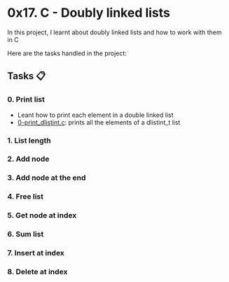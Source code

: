 # 0x17. C - Doubly linked lists

In this project, I learnt about doubly linked lists and how to work with them in C

Here are the tasks handled in the project:
## Tasks :clipboard:
### 0. Print list
- Leant how to print each element in a double linked list
- [0-print_dlistint.c](https://github.com/JerryEchimau/alx-low_level_programming/blob/master/0x17-doubly_linked_lists/0-print_dlistint.c): prints all the elements of a dlistint_t list

### 1. List length


### 2. Add node


### 3. Add node at the end


### 4. Free list


### 5. Get node at index


### 6. Sum list


### 7. Insert at index


### 8. Delete at index



